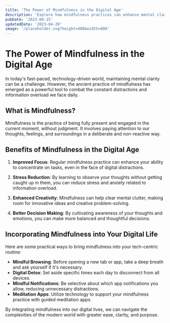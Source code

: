 ```yaml
---
title: 'The Power of Mindfulness in the Digital Age'
description: 'Explore how mindfulness practices can enhance mental clarity and productivity in our technology-driven world.'
pubDate: '2023-04-15'
updatedDate: '2023-04-20'
image: '/placeholder.svg?height=400&width=600'
---
```


# The Power of Mindfulness in the Digital Age

In today's fast-paced, technology-driven world, maintaining mental clarity can be a challenge. However, the ancient practice of mindfulness has emerged as a powerful tool to combat the constant distractions and information overload we face daily.

## What is Mindfulness?

Mindfulness is the practice of being fully present and engaged in the current moment, without judgment. It involves paying attention to our thoughts, feelings, and surroundings in a deliberate and non-reactive way.

## Benefits of Mindfulness in the Digital Age

1. **Improved Focus**: Regular mindfulness practice can enhance your ability to concentrate on tasks, even in the face of digital distractions.

2. **Stress Reduction**: By learning to observe your thoughts without getting caught up in them, you can reduce stress and anxiety related to information overload.

3. **Enhanced Creativity**: Mindfulness can help clear mental clutter, making room for innovative ideas and creative problem-solving.

4. **Better Decision Making**: By cultivating awareness of your thoughts and emotions, you can make more balanced and thoughtful decisions.

## Incorporating Mindfulness into Your Digital Life

Here are some practical ways to bring mindfulness into your tech-centric routine:

- **Mindful Browsing**: Before opening a new tab or app, take a deep breath and ask yourself if it's necessary.
- **Digital Detox**: Set aside specific times each day to disconnect from all devices.
- **Mindful Notifications**: Be selective about which app notifications you allow, reducing unnecessary distractions.
- **Meditation Apps**: Utilize technology to support your mindfulness practice with guided meditation apps.

By integrating mindfulness into our digital lives, we can navigate the complexities of the modern world with greater ease, clarity, and purpose.

